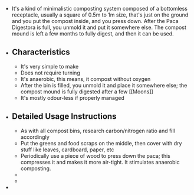 - It's a kind of minimalistic composting system composed of a bottomless receptacle, usually a square of 0.5m to 1m size, that's just on the ground and you put the compost inside, and you press down. After the Paca Digestora is full, you unmold it and put it somewhere else. The compost mound is left a few months to fully digest, and then it can be used.
- ## Characteristics
	- It's very simple to make
	- Does not require turning
	- It's anaerobic, this means, it compost without oxygen
	- After the bin is filled, you unmold it and place it somewhere else; the compost mound is fully digested after a few [[Moons]]
	- It's mostly odour-less if properly managed
- ## Detailed Usage Instructions
	- As with all compost bins, research carbon/nitrogen ratio and fill accordingly
	- Put the greens and food scraps on the middle, then cover with dry stuff like leaves, cardboard, paper, etc
	- Periodically use a piece of wood to press down the paca; this compresses it and makes it more air-tight. It stimulates anaerobic composting.
	-
	-
-